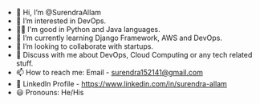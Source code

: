 - 👋 Hi, I’m @SurendraAllam
- 👀 I’m interested in DevOps.
- 👨‍💻 I'm good in Python and Java languages.
- 🌱 I’m currently learning Django Framework, AWS and DevOps.
- 💞️ I’m looking to collaborate with startups. 
- 💬 Discuss with me about DevOps, Cloud Computing or any tech related stuff. 
- 📫 How to reach me: Email - surendra152141@gmail.com
- 👤 LinkedIn Profile - https://www.linkedin.com/in/surendra-allam
- 😃 Pronouns: He/His

<!---
SurendraAllam/SurendraAllam is a ✨ special ✨ repository because its `README.md` (this file) appears on your GitHub profile.
You can click the Preview link to take a look at your changes.
--->
